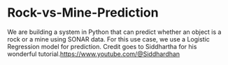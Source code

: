 # Rock-vs-Mine-Prediction
We are building a system in Python that can predict whether an object is a rock or a mine using SONAR data. For this use case, we use a Logistic Regression model for prediction.  Credit goes to Siddhartha for his wonderful tutorial.https://www.youtube.com/@Siddhardhan
